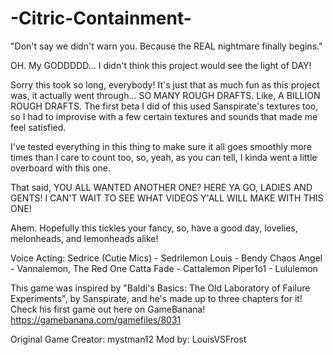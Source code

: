 # -Citric-Containment-

"Don't say we didn't warn you. Because the REAL nightmare finally begins."

OH. My GODDDDD...
I didn't think this project would see the light of DAY!

Sorry this took so long, everybody!
It's just that as much fun as this project was, it actually went through... SO MANY ROUGH DRAFTS. Like, A BILLION ROUGH DRAFTS. The first beta I did of this used Sanspirate's textures too, so I had to improvise with a few certain textures and sounds that made me feel satisfied.

I've tested everything in this thing to make sure it all goes smoothly more times than I care to count too, so, yeah, as you can tell, I kinda went a little overboard with this one.

That said,
YOU ALL WANTED ANOTHER ONE? HERE YA GO, LADIES AND GENTS!
I CAN'T WAIT TO SEE WHAT VIDEOS Y'ALL WILL MAKE WITH THIS ONE!

Ahem. Hopefully this tickles your fancy, so, have a good day, lovelies, melonheads, and lemonheads alike!

Voice Acting:
Sedrice (Cutie Mics) - Sedrilemon
Louis - Bendy
Chaos Angel - Vannalemon, The Red One
Catta Fade - Cattalemon
Piper1o1 - Lululemon

This game was inspired by "Baldi's Basics: The Old Laboratory of Failure Experiments", by Sanspirate, and he's made up to three chapters for it! Check his first game out here on GameBanana!
https://gamebanana.com/gamefiles/8031

Original Game Creator: mystman12
Mod by: LouisVSFrost

